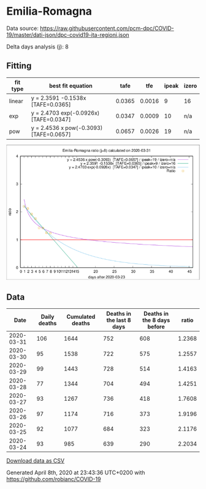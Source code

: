 # Emilia-Romagna

Data source: https://raw.githubusercontent.com/pcm-dpc/COVID-19/master/dati-json/dpc-covid19-ita-regioni.json

Delta days analysis (j): 8

## Fitting 
|fit type|best fit equation|tafe|tfe|ipeak|izero|
|-------|-----|--------|------|---|---|
|linear|y = 2.3591 -0.1538x  [TAFE=0.0365]|0.0365|0.0016|9|16|
|exp|y = 2.4703 exp(-0.0926x)  [TAFE=0.0347]|0.0347|0.0009|10|n/a|
|pow|y = 2.4536 x pow(-0.3093)  [TAFE=0.0657]|0.0657|0.0026|19|n/a|

![Plot](COVID-19_emilia-romagna_j8_2020-03-31.png)

## Data
|Date|Daily deaths|Cumulated deaths|Deaths in the last 8 days|Deaths in the 8 days before|ratio|
|----|----------|-----------|-------|--------------------|-----|
|2020-03-31|106|1644|752|608|1.2368|
|2020-03-30|95|1538|722|575|1.2557|
|2020-03-29|99|1443|728|514|1.4163|
|2020-03-28|77|1344|704|494|1.4251|
|2020-03-27|93|1267|736|418|1.7608|
|2020-03-26|97|1174|716|373|1.9196|
|2020-03-25|92|1077|684|323|2.1176|
|2020-03-24|93|985|639|290|2.2034|

[Download data as CSV](COVID-19_emilia-romagna_j8_2020-03-31.csv)

Generated April 8th, 2020 at 23:43:36 UTC+0200 with https://github.com/robianc/COVID-19
